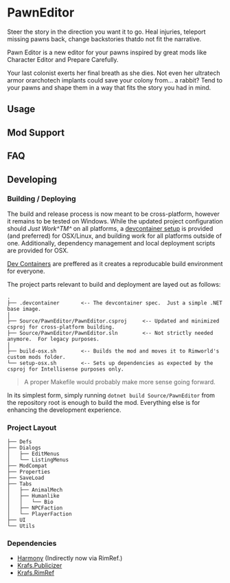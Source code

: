 # PawnEditor

Steer the story in the direction you want it to go. Heal injuries, teleport missing pawns back, change backstories thatdo not fit the narrative.

Pawn Editor is a new editor for your pawns inspired by great mods like Character Editor and Prepare Carefully.

Your last colonist exerts her final breath as she dies. Not even her ultratech armor orarchotech implants could save your colony from... a rabbit? Tend to your pawns and shape them in a way that fits the story you had in mind.

## Usage

## Mod Support

## FAQ

## Developing
### Building / Deploying
The build and release process is now meant to be cross-platform, however it remains to be tested on Windows.  While the updated project configuration should _Just Work^TM^_ on all platforms, a [devcontainer setup](https://code.visualstudio.com/docs/devcontainers/containers) is provided (and preferred) for OSX/Linux, and building work for all platforms outside of one.  Additionally, dependency management and local deployment scripts are provided for OSX.

[Dev Containers](https://code.visualstudio.com/docs/devcontainers/containers) are preffered as it creates a reproducable build environment for everyone.

The project parts relevant to build and deployment are layed out as follows:
```
.
├── .devcontainer       <-- The devcontainer spec.  Just a simple .NET base image.
│
├── Source/PawnEditor/PawnEditor.csproj     <-- Updated and minimized csproj for cross-platform building.
├── Source/PawnEditor/PawnEditor.sln        <-- Not strictly needed anymore.  For legacy purposes.
│
├── build-osx.sh        <-- Builds the mod and moves it to Rimworld's custom mods folder.
└── setup-osx.sh        <-- Sets up dependencies as expected by the csproj for Intellisense purposes only.
```

> A proper Makefile would probably make more sense going forward.

In its simplest form, simply running `dotnet build Source/PawnEditor` from the repository root is enough to build the mod.  Everything else is for enhancing the development experience.

### Project Layout

```
├── Defs
├── Dialogs
│   ├── EditMenus
│   └── ListingMenus
├── ModCompat
├── Properties
├── SaveLoad
├── Tabs
│   ├── AnimalMech
│   ├── Humanlike
│   │   └── Bio
│   ├── NPCFaction
│   └── PlayerFaction
├── UI
└── Utils
```

### Dependencies

- [Harmony](https://harmony.pardeike.net/articles/intro.html) (Indirectly now via RimRef.)
- [Krafs.Publicizer](https://github.com/krafs/Publicizer)
- [Krafs.RimRef](https://github.com/krafs/RimRef)
